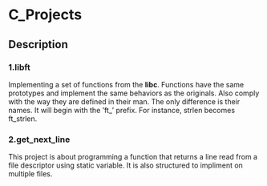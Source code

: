 # C_Projects
## Description
### 1.libft    
Implementing a set of functions from the **libc**. Functions have the same prototypes and implement the same behaviors as the originals. Also comply
with the way they are defined in their man. The only difference is their names. It
will begin with the ’ft_’ prefix. For instance, strlen becomes ft_strlen.

### 2.get_next_line
This project is about programming a function that returns a line
read from a file descriptor using static variable. It is also structured to impliment on multiple files.
